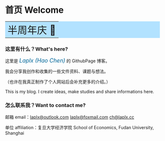 # 首页 Welcome

<table bgcolor=#B2E2FF width='200%' align='center'>
    <tr>
        <td><font size=6>
            半周年庆 🥳
        </td>
    </tr>
</table>

### 这里有什么？What's here?

这里是 <font size=4 color=#006699><i>Laplx (Hao Chen)</i></font> 的 GithubPage 博客。

我会分享我创作和收集的一些文件资料、课题与想法。

（也许在我真正制作了个人网站后会补充更多的介绍。）

This is my blog. I create ideas, make studies and share informations here.

### 怎么联系我？Want to contact me?

邮箱 email：laplx@outlook.com  laplx@foxmail.com  ch@laplx.cc

单位 affiliation：复旦大学经济学院 School of Economics, Fudan University, Shanghai
